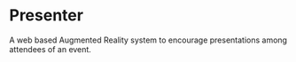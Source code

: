 # Presenter
A web based Augmented Reality system to encourage presentations among attendees of an event.
